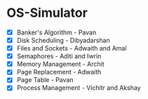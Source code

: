 # OS-Simulator

- [x] Banker's Algorithm - Pavan
- [x] Disk Scheduling - Dibyadarshan
- [x] Files and Sockets - Adwaith and Amal
- [x] Semaphores - Aditi and Iwrin
- [x] Memory Management - Archit
- [x] Page Replacement - Adwaith
- [x] Page Table - Pavan
- [x] Process Management - Vichitr and Akshay
